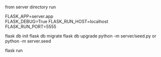 from server directory run 

FLASK_APP=server.app  
FLASK_DEBUG=True
FLASK_RUN_HOST=localhost   
FLASK_RUN_PORT=5555        

flask db init
flask db migrate 
flask db upgrade 
python -m server/seed.py or python -m server.seed

flask run 

